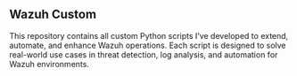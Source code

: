 <h2 align="left">Wazuh Custom</h2>

This repository contains all custom Python scripts I’ve developed to extend, automate, and enhance Wazuh operations.
Each script is designed to solve real-world use cases in threat detection, log analysis, and automation for Wazuh environments.


